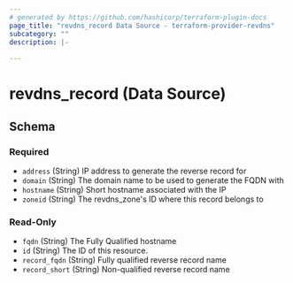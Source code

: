 ```yaml
---
# generated by https://github.com/hashicorp/terraform-plugin-docs
page_title: "revdns_record Data Source - terraform-provider-revdns"
subcategory: ""
description: |-
  
---
```


# revdns_record (Data Source)





<!-- schema generated by tfplugindocs -->
## Schema

### Required

- `address` (String) IP address to generate the reverse record for
- `domain` (String) The domain name to be used to generate the FQDN with
- `hostname` (String) Short hostname associated with the IP
- `zoneid` (String) The revdns_zone's ID where this record belongs to

### Read-Only

- `fqdn` (String) The Fully Qualified hostname
- `id` (String) The ID of this resource.
- `record_fqdn` (String) Fully qualified reverse record name
- `record_short` (String) Non-qualified reverse record name


